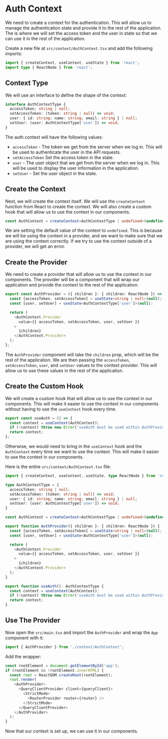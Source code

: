 # Auth Context

We need to create a context for the authentication. This will allow us to manage the authentication state and provide it to the rest of the application. The is where we will set the access token and the user in state so that we can use it in the rest of the application.

Create a new file at `src/context/AuthContext.tsx` and add the following imports:

```typescript
import { createContext, useContext, useState } from 'react';
import type { ReactNode } from 'react';
```

## Context Type

We will use an interface to define the shape of the context:

```typescript
interface AuthContextType {
  accessToken: string | null;
  setAccessToken: (token: string | null) => void;
  user: { id: string; name: string; email: string } | null;
  setUser: (user: AuthContextType['user']) => void;
}
```

The auth context will have the following values:

- `accessToken` - The token we get from the server when we log in. This will be used to authenticate the user in the API requests.
- `setAccessToken` Set the access token in the state.
- `user` - The user object that we get from the server when we log in. This will be used to display the user information in the application.
- `setUser` - Set the user object in the state.

## Create the Context

Next, we will create the context itself. We will use the `createContext` function from React to create the context. We will also create a custom hook that will allow us to use the context in our components.

```typescript
const AuthContext = createContext<AuthContextType | undefined>(undefined);
```

We are setting the default value of the context to `undefined`. This is because we will be using the context in a provider, and we want to make sure that we are using the context correctly. If we try to use the context outside of a provider, we will get an error.

## Create the Provider

We need to create a provider that will allow us to use the context in our components. The provider will be a component that will wrap our application and provide the context to the rest of the application.

```typescript
export const AuthProvider = ({ children }: { children: ReactNode }) => {
  const [accessToken, setAccessToken] = useState<string | null>(null);
  const [user, setUser] = useState<AuthContextType['user']>(null);

  return (
    <AuthContext.Provider
      value={{ accessToken, setAccessToken, user, setUser }}
    >
      {children}
    </AuthContext.Provider>
  );
};
```

The `AuthProvider` component will take the `children` prop, which will be the rest of the application. We are then passing the `accessToken`, `setAccessToken`, `user`, and `setUser` values to the context provider. This will allow us to use these values in the rest of the application.

## Create the Custom Hook

We will create a custom hook that will allow us to use the context in our components. This will make it easier to use the context in our components without having to use the `useContext` hook every time.

```typescript
export const useAuth = () => {
  const context = useContext(AuthContext);
  if (!context) throw new Error('useAuth must be used within AuthProvider');
  return context;
};
```

Otherwise, we would need to bring in the `useContext` hook and the `AuthContext` every time we want to use the context. This will make it easier to use the context in our components.

Here is the entire `src/context/AuthContext.tsx` file:

```typescript
import { createContext, useContext, useState, type ReactNode } from 'react';

type AuthContextType = {
  accessToken: string | null;
  setAccessToken: (token: string | null) => void;
  user: { id: string; name: string; email: string } | null;
  setUser: (user: AuthContextType['user']) => void;
}

const AuthContext = createContext<AuthContextType | undefined>(undefined);

export function AuthProvider({ children }: { children: ReactNode }) {
  const [accessToken, setAccessToken] = useState<string | null>(null);
  const [user, setUser] = useState<AuthContextType['user']>(null);

  return (
    <AuthContext.Provider
      value={{ accessToken, setAccessToken, user, setUser }}
    >
      {children}
    </AuthContext.Provider>
  );
}

export function useAuth(): AuthContextType {
  const context = useContext(AuthContext);
  if (!context) throw new Error('useAuth must be used within AuthProvider');
  return context;
}
```

## Use The Provider

Now open the `src/main.tsx` and import the `AuthProvider` and wrap the `App` component with it:

```typescript
import { AuthProvider } from './context/AuthContext';
```

Add the wrapper:

```typescript
const rootElement = document.getElementById('app');
if (rootElement && !rootElement.innerHTML) {
  const root = ReactDOM.createRoot(rootElement);
  root.render(
    <AuthProvider>
      <QueryClientProvider client={queryClient}>
        <StrictMode>
          <RouterProvider router={router} />
        </StrictMode>
      </QueryClientProvider>
    </AuthProvider>
  );
}
```

Now that our context is set up, we can use it in our components.

